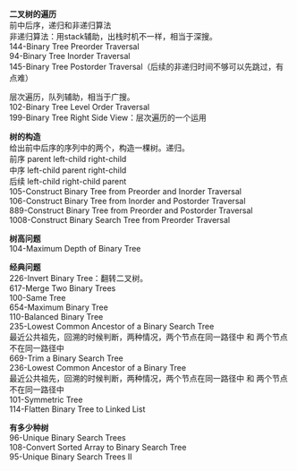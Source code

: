 **二叉树的遍历**  
前中后序，递归和非递归算法  
非递归算法：用stack辅助，出栈时机不一样，相当于深搜。  
144-Binary Tree Preorder Traversal  
94-Binary Tree Inorder Traversal  
145-Binary Tree Postorder Traversal（后续的非递归时间不够可以先跳过，有点难）  
  
层次遍历，队列辅助，相当于广搜。  
102-Binary Tree Level Order Traversal  
199-Binary Tree Right Side View：层次遍历的一个运用  
  
**树的构造**  
给出前中后序的序列中的两个，构造一棵树。递归。  
前序 parent left-child right-child  
中序 left-child parent right-child  
后续 left-child right-child parent  
105-Construct Binary Tree from Preorder and Inorder Traversal  
106-Construct Binary Tree from Inorder and Postorder Traversal  
889-Construct Binary Tree from Preorder and Postorder Traversal  
1008-Construct Binary Search Tree from Preorder Traversal  
  
**树高问题**  
104-Maximum Depth of Binary Tree  
  
**经典问题**  
226-Invert Binary Tree：翻转二叉树。  
617-Merge Two Binary Trees  
100-Same Tree  
654-Maximum Binary Tree  
110-Balanced Binary Tree  
235-Lowest Common Ancestor of a Binary Search Tree   
最近公共祖先，回溯的时候判断，两种情况，两个节点在同一路径中 和 两个节点不在同一路径中  
669-Trim a Binary Search Tree   
236-Lowest Common Ancestor of a Binary Tree   
最近公共祖先，回溯的时候判断，两种情况，两个节点在同一路径中 和 两个节点不在同一路径中  
101-Symmetric Tree  
114-Flatten Binary Tree to Linked List  
  
**有多少种树**  
96-Unique Binary Search Trees  
108-Convert Sorted Array to Binary Search Tree  
95-Unique Binary Search Trees II  
  

